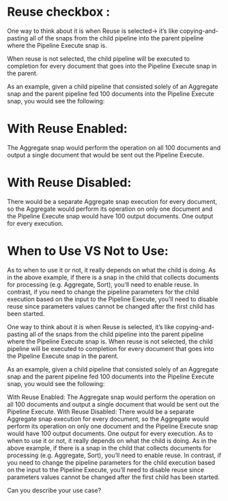 
 Reuse checkbox :
 =================

One way to think about it is when Reuse is selected-> it’s like copying-and-pasting all of the snaps from the child pipeline
into the parent pipeline where the Pipeline Execute snap is. 

When reuse is not selected, the child pipeline will be executed to completion for every document that goes into the Pipeline
Execute snap in the parent.

As an example, given a child pipeline that consisted solely of an Aggregate snap and the parent pipeline fed 100 
documents into the Pipeline Execute snap, you would see the following:

With Reuse Enabled:
====================

The Aggregate snap would perform the operation on all 100 documents and output a single document that would be sent out the
Pipeline Execute.

With Reuse Disabled: 
====================

There would be a separate Aggregate snap execution for every document, so the Aggregate would perform its operation on only 
one document and the Pipeline Execute snap would have 100 output documents. One output for every execution.

When to Use VS Not to Use:
==========================

As to when to use it or not, it really depends on what the child is doing. As in the above example, if there is a snap in the child that collects documents for processing (e.g. Aggregate, Sort), you’ll need to enable reuse. In contrast, if you need to change the pipeline parameters for the child execution based on the input to the Pipeline Execute, you’ll need to disable reuse since parameters values
cannot be changed after the first child has been started.






One way to think about it is when Reuse is selected, it’s like copying-and-pasting all of the snaps from the child pipeline into the parent pipeline where the Pipeline Execute snap is. When reuse is not selected, the child pipeline will be executed to completion for every document that goes into the Pipeline Execute snap in the parent.

As an example, given a child pipeline that consisted solely of an Aggregate snap and the parent pipeline fed 100 documents into the Pipeline Execute snap, you would see the following:

With Reuse Enabled: The Aggregate snap would perform the operation on all 100 documents and output a single document that would be sent out the Pipeline Execute.
With Reuse Disabled: There would be a separate Aggregate snap execution for every document, so the Aggregate would perform its operation on only one document and the Pipeline Execute snap would have 100 output documents. One output for every execution.
As to when to use it or not, it really depends on what the child is doing. As in the above example, if there is a snap in the child that collects documents for processing (e.g. Aggregate, Sort), you’ll need to enable reuse. In contrast, if you need to change the pipeline parameters for the child execution based on the input to the Pipeline Execute, you’ll need to disable reuse since parameters values cannot be changed after the first child has been started.

Can you describe your use case?




